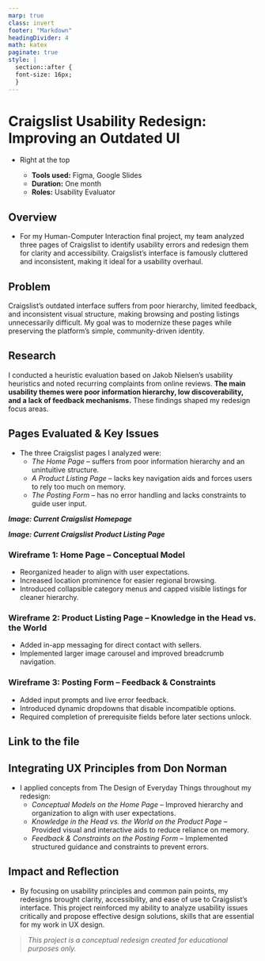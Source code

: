```yaml
---
marp: true
class: invert
footer: "Markdown"
headingDivider: 4
math: katex
paginate: true
style: |
  section::after {
  font-size: 16px;
  }
---
```


<!--
_footer: ""
_paginate: skip
-->

# Craigslist Usability Redesign: Improving an Outdated UI

- Right at the top

  - **Tools used:** Figma, Google Slides
  - **Duration:** One month
  - **Roles:** Usability Evaluator

## Overview

- For my Human-Computer Interaction final project, my team analyzed three pages of Craigslist to identify usability errors and redesign them for clarity and accessibility. Craigslist’s interface is famously cluttered and inconsistent, making it ideal for a usability overhaul.

## Problem

Craigslist’s outdated interface suffers from poor hierarchy, limited feedback, and inconsistent visual structure, making browsing and posting listings unnecessarily difficult. My goal was to modernize these pages while preserving the platform’s simple, community-driven identity.

## Research

I conducted a heuristic evaluation based on Jakob Nielsen’s usability heuristics and noted recurring complaints from online reviews. **The main usability themes were poor information hierarchy, low discoverability, and a lack of feedback mechanisms.** These findings shaped my redesign focus areas.

## Pages Evaluated & Key Issues

- The three Craigslist pages I analyzed were:
  - _The Home Page_ – suffers from poor information hierarchy and an unintuitive structure.
  - _A Product Listing Page_ – lacks key navigation aids and forces users to rely too much on memory.
  - _The Posting Form_ – has no error handling and lacks constraints to guide user input.

**_Image: Current Craigslist Homepage_**

**_Image: Current Craigslist Product Listing Page_**

### Wireframe 1: Home Page – Conceptual Model

- Reorganized header to align with user expectations.
- Increased location prominence for easier regional browsing.
- Introduced collapsible category menus and capped visible listings for cleaner hierarchy.

### Wireframe 2: Product Listing Page – Knowledge in the Head vs. the World

- Added in-app messaging for direct contact with sellers.
- Implemented larger image carousel and improved breadcrumb navigation.

### Wireframe 3: Posting Form – Feedback & Constraints

- Added input prompts and live error feedback.
- Introduced dynamic dropdowns that disable incompatible options.
- Required completion of prerequisite fields before later sections unlock.

## Link to the file

## Integrating UX Principles from Don Norman

- I applied concepts from The Design of Everyday Things throughout my redesign:
  - _Conceptual Models on the Home Page_ – Improved hierarchy and organization to align with user expectations.
  - _Knowledge in the Head vs. the World on the Product Page_ – Provided visual and interactive aids to reduce reliance on memory.
  - _Feedback & Constraints on the Posting Form_ – Implemented structured guidance and constraints to prevent errors.

## Impact and Reflection

- By focusing on usability principles and common pain points, my redesigns brought clarity, accessibility, and ease of use to Craigslist’s interface. This project reinforced my ability to analyze usability issues critically and propose effective design solutions, skills that are essential for my work in UX design.

> _This project is a conceptual redesign created for educational purposes only._
